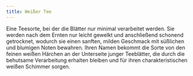 ```yaml
---
title: Weißer Tee
---
```

Eine Teesorte, bei der die Blätter nur minimal verarbeitet werden. Sie werden nach dem Ernten nur leicht gewelkt und anschließend schonend getrocknet, wodurch sie einen sanften, milden Geschmack mit süßlichen und blumigen Noten bewahren. Ihren Namen bekommt die Sorte von den feinen weißen Härchen an der Unterseite junger Teeblätter, die durch die behutsame Verarbeitung erhalten bleiben und für ihren charakteristischen weißen Schimmer sorgen.
